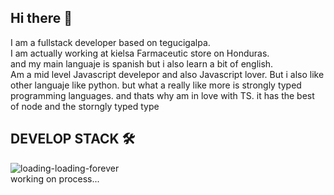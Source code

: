 ## Hi there 👋
I am a fullstack developer based on tegucigalpa.<br />
I am actually working at kielsa Farmaceutic store on Honduras.<br />
and my main languaje is spanish but i also learn a bit of english.<br />
Am a mid level Javascript develepor and also Javascript lover.
But i also like other languaje like python. but what a really like more is strongly typed programming languages.
and thats why am in love with TS. it has the best of node and the storngly typed type

## DEVELOP STACK 🛠️

![loading-loading-forever](https://github.com/user-attachments/assets/8228cde5-d88f-4997-ac84-fe65f8b6ac61)
<br />
working on process...


<!--
**xXMolinaXx/xXMolinaXx** is a ✨ _special_ ✨ repository because its `README.md` (this file) appears on your GitHub profile.

Here are some ideas to get you started:

- 🔭 I’m currently working on ...
- 🌱 I’m currently learning ...
- 👯 I’m looking to collaborate on ...
- 🤔 I’m looking for help with ...
- 💬 Ask me about ...
- 📫 How to reach me: ...
- 😄 Pronouns: ...
- ⚡ Fun fact: ...
-->
